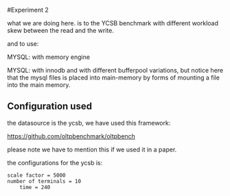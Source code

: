 #Experiment 2

what we are doing here. is to the YCSB benchmark with different workload skew between the read and the write.

and to use:

MYSQL: with memory engine

MYSQL: with innodb and with different bufferpool variations, but notice here that the mysql files is placed into main-memory by forms of mounting a file into the main memory.

## Configuration used

the datasource is the ycsb, we have used this framework:

https://github.com/oltpbenchmark/oltpbench

please note we have to mention this if we used it in a paper.

the configurations for the ycsb is:

	scale factor = 5000
	number of terminals = 10
        time = 240
	

